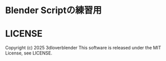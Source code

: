 # Blender Scriptの練習用

# LICENSE
Copyright (c) 2025 3dloverblender
This software is released under the MIT License, see LICENSE.
